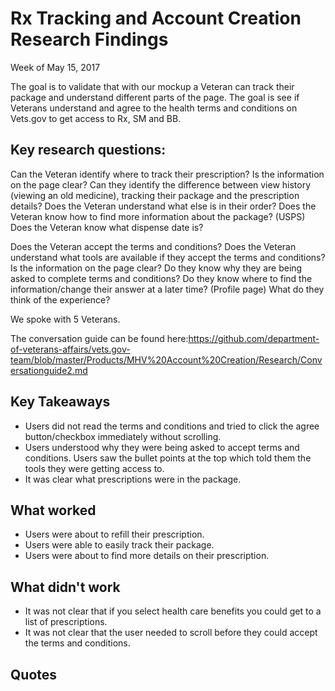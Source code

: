 # Rx Tracking and Account Creation Research Findings

Week of May 15, 2017

The goal is to validate that with our mockup a Veteran can track their package and understand different parts of the page.
The goal is see if Veterans understand and agree to the health terms and conditions on Vets.gov to get access to Rx, SM and BB.

## Key research questions:

Can the Veteran identify where to track their prescription? Is the information on the page clear? Can they identify the difference between view history (viewing an old medicine), tracking their package and the prescription details? Does the Veteran understand what else is in their order? Does the Veteran know how to find more information about the package? (USPS) Does the Veteran know what dispense date is?

Does the Veteran accept the terms and conditions? Does the Veteran understand what tools are available if they accept the terms and conditions? Is the information on the page clear? Do they know why they are being asked to complete terms and conditions? Do they know where to find the information/change their answer at a later time? (Profile page) What do they think of the experience?

We spoke with 5 Veterans.

The conversation guide can be found here:https://github.com/department-of-veterans-affairs/vets.gov-team/blob/master/Products/MHV%20Account%20Creation/Research/Conversationguide2.md

## Key Takeaways
- Users did not read the terms and conditions and tried to click the agree button/checkbox immediately without scrolling.
- Users understood why they were being asked to accept terms and conditions. Users saw the bullet points at the top which told them the tools they were getting access to. 
- It was clear what prescriptions were in the package.

## What worked
- Users were about to refill their prescription.
- Users were able to easily track their package.
- Users were about to find more details on their prescription.

## What didn't work
- It was not clear that if you select health care benefits you could get to a list of prescriptions.
- It was not clear that the user needed to scroll before they could accept the terms and conditions. 

## Quotes


